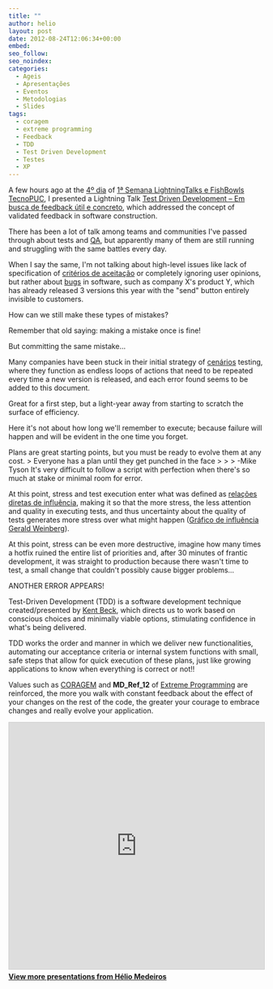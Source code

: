 ```yaml
---
title: ""
author: helio
layout: post
date: 2012-08-24T12:06:34+00:00
embed:
seo_follow:
seo_noindex:
categories:
  - Ageis
  - Apresentações
  - Eventos
  - Metodologias
  - Slides
tags:
  - coragem
  - extreme programming
  - Feedback
  - TDD
  - Test Driven Development
  - Testes
  - XP
---
```


A few hours ago at the [4º dia][1] of [1ª Semana LightningTalks e FishBowls TecnoPUC][2], I presented a Lightning Talk [ Test Driven Development &#8211; Em busca de feedback útil e concreto][3], which addressed the concept of validated feedback in software construction.

There has been a lot of talk among teams and communities I've passed through about tests and [QA][4], but apparently many of them are still running and struggling with the same battles every day.

When I say the same, I'm not talking about high-level issues like lack of specification of [critérios de aceitação][5] or completely ignoring user opinions, but rather about [bugs][6] in software, such as company X's product Y, which has already released 3 versions this year with the "send" button entirely invisible to customers.

How can we still make these types of mistakes?

Remember that old saying: making a mistake once is fine!

But committing the same mistake...

Many companies have been stuck in their initial strategy of [cenários][7] testing, where they function as endless loops of actions that need to be repeated every time a new version is released, and each error found seems to be added to this document.

Great for a first step, but a light-year away from starting to scratch the surface of efficiency.

Here it's not about how long we'll remember to execute; because failure will happen and will be evident in the one time you forget.

Plans are great starting points, but you must be ready to evolve them at any cost. > Everyone has a plan until they get punched in the face > > > -Mike Tyson It's very difficult to follow a script with perfection when there's so much at stake or minimal room for error.

At this point, stress and test execution enter what was defined as [relações diretas de influência][9], making it so that the more stress, the less attention and quality in executing tests, and thus uncertainty about the quality of tests generates more stress over what might happen ([Gráfico de influência Gerald Weinberg][10]).

At this point, stress can be even more destructive, imagine how many times a hotfix ruined the entire list of priorities and, after 30 minutes of frantic development, it was straight to production because there wasn't time to test, a small change that couldn't possibly cause bigger problems...

ANOTHER ERROR APPEARS!

Test-Driven Development (TDD) is a software development technique created/presented by [Kent Beck][11], which directs us to work based on conscious choices and minimally viable options, stimulating confidence in what's being delivered.

TDD works the order and manner in which we deliver new functionalities, automating our acceptance criteria or internal system functions with small, safe steps that allow for quick execution of these plans, just like growing applications to know when everything is correct or not!!

Values such as [CORAGEM][12] and **MD_Ref_12** of [Extreme Programming][14] are reinforced, the more you walk with constant feedback about the effect of your changes on the rest of the code, the greater your courage to embrace changes and really evolve your application.

<p style="text-align: center">
 <div style="margin-bottom: 20px;">
<iframe src="https://www.slideshare.net/slideshow/embed_code/key/ePHVpNd1rPPUEh" width="597" height="486" frameborder="0" marginwidth="0" marginheight="0" scrolling="no" style="border:1px solid #CCC; border-width:1px; margin-bottom:5px; max-width: 100%;" allowfullscreen></iframe>
</iframe>
<div style="margin-bottom:5px">
    <strong><a href="//www.slideshare.net/heliomedeiros" target="_blank">View more presentations from Hélio Medeiros</a></strong>
</div>
</div>
</p>

[2]: http://jorgekotickaudy.wordpress.com/2012/08/14/1a-semana-de-lightningtalks-e-fishbowls-no-tecnopuc/ "1ª Semana de Lightining talks e Fishbowls no Tecnopuc"
[3]: /apresentacoes/ "Apresentações"
[1]: http://jorgekotickaudy.wordpress.com/2012/08/23/2308-4o-dia-semana/ "4º dia"
[5]: http://blog.scrumhalf.com.br/2011/10/criterios-de-aceitacao-das-user-stories/ "Critérios de Aceitação"
[12]: http://improveit.com.br/xp/valores/coragem "Valores XP - Coragem"
[6]: http://pt.wikipedia.org/wiki/Bug "Bug"
[14]: http://pt.wikipedia.org/wiki/Programa%C3%A7%C3%A3o_extrema "Programação Extrema"
[4]: http://pt.wikipedia.org/wiki/Garantia_da_qualidade "Quality Assurance"
[9]: http://my.safaribooksonline.com/book/software-engineering-and-development/software-testing/0321146530/patterns-for-test-driven-development/app01 "Influence diagram"
[10]: http://my.safaribooksonline.com/book/software-engineering-and-development/software-testing/0321146530/patterns-for-test-driven-development/app01 "Gerald Weinberg - Influence Graph"
[7]: http://pt.wikipedia.org/wiki/Cen%C3%A1rio_(software) "Cenários de Teste"
[11]: http://en.wikipedia.org/wiki/Kent_Beck "Kent Beck"
